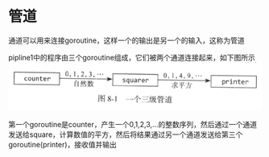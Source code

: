 # 管道
通道可以用来连接goroutine，这样一个的输出是另一个的输入，这称为管道

pipline1中的程序由三个goroutine组成，它们被两个通道连接起来，如下图所示
![](img/一个三级管道.png)

第一个goroutine是counter，产生一个0,1,2,3,...的整数序列，然后通过一个通道发送给square，计算数值的平方，然后将结果通过另一个通道发送给第三个goroutine(printer)，接收值并输出
